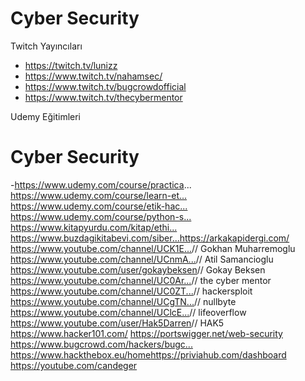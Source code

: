 # Cyber Security

Twitch Yayıncıları
- https://twitch.tv/lunizz
- https://www.twitch.tv/nahamsec/
- https://www.twitch.tv/bugcrowdofficial
- https://www.twitch.tv/thecybermentor

Udemy Eğitimleri

# Cyber Security



-https://www.udemy.com/course/practica...
https://www.udemy.com/course/learn-et...​
https://www.udemy.com/course/etik-hac...​
https://www.udemy.com/course/python-s...​
https://www.kitapyurdu.com/kitap/ethi...​
https://www.buzdagikitabevi.com/siber...​
https://arkakapidergi.com/​
https://www.youtube.com/channel/UCK1E...​  // Gokhan Muharremoglu
https://www.youtube.com/channel/UCnmA...​ // Atil Samancioglu
https://www.youtube.com/user/gokaybeksen​ // Gokay Beksen
https://www.youtube.com/channel/UC0Ar...​ // the cyber mentor
https://www.youtube.com/channel/UC0ZT...​ // hackersploit
https://www.youtube.com/channel/UCgTN...​ // nullbyte
https://www.youtube.com/channel/UClcE...​ // lifeoverflow
https://www.youtube.com/user/Hak5Darren​ // HAK5
https://www.hacker101.com/​
https://portswigger.net/web-security
https://www.bugcrowd.com/hackers/bugc...​
https://www.hackthebox.eu/home​
https://priviahub.com/dashboard​
https://youtube.com/candeger
